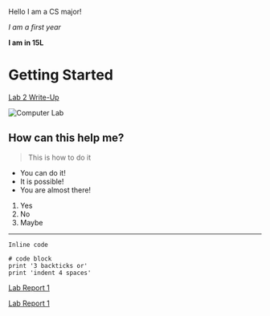 Hello I am a CS major!

*I am a first year* 

**I am in 15L**

# Getting Started

[Lab 2 Write-Up](https://docs.google.com/document/d/1Nw6gdehL-BzqjeVV1jzi_Ni4cdpx2uquLztLGTdzUdU/edit)

![Computer Lab](https://cse.ucsd.edu/sites/cse.ucsd.edu/files/CSE_ComputerLab_600.jpg)

## How can this help me?

> This is how to do it

* You can do it!
* It is possible!
* You are almost there!

1. Yes
2. No
3. Maybe

---

`Inline code`

```
# code block
print '3 backticks or'
print 'indent 4 spaces'
```

[Lab Report 1](lab-report-1-week-2.html)

[Lab Report 1](https://pgrimaldo03.github.io/cse15l-lab-reports/lab-report-1-week-2.html)
